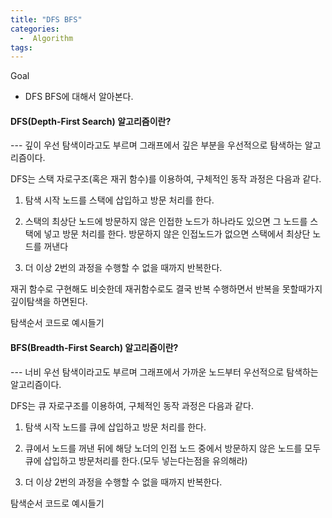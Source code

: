 ```yaml
---
title: "DFS BFS"
categories:
  -  Algorithm
tags:
---
```



Goal
* DFS BFS에 대해서 알아본다.

<h4>DFS(Depth-First Search) 알고리즘이란?</h4>
---
깊이 우선 탐색이라고도 부르며 그래프에서 깊은 부분을 우선적으로 탐색하는 알고리즘이다.

DFS는 스택 자로구조(혹은 재귀 함수)를 이용하여, 구체적인 동작 과정은 다음과 같다.

1. 탐색 시작 노드를 스택에 삽입하고 방문 처리를 한다.

2. 스택의 최상단 노드에 방문하지 않은 인접한 노드가 하나라도 있으면 그 노드를 스택에 넣고 방문 처리를 한다. 방문하지 않은 인접노드가 없으면 스택에서 최상단 노드를 꺼낸다

3. 더 이상 2번의 과정을 수행할 수 없을 때까지 반복한다.

재귀 함수로 구현해도 비슷한데 재귀함수로도 결국 반복 수행하면서 반복을 못할때가지 깊이탐색을 하면된다.

탐색순서 코드로 예시들기


<h4>BFS(Breadth-First Search) 알고리즘이란?</h4>
---
너비 우선 탐색이라고도 부르며 그래프에서 가까운 노드부터 우선적으로 탐색하는 알고리즘이다.

DFS는 큐 자로구조를 이용하여, 구체적인 동작 과정은 다음과 같다.

1. 탐색 시작 노드를 큐에 삽입하고 방문 처리를 한다.

2. 큐에서 노드를 꺼낸 뒤에 해당 노더의 인접 노드 중에서 방문하지 않은 노드를 모두 큐에 삽입하고 방문처리를 한다.(모두 넣는다는점을 유의해라)

3. 더 이상 2번의 과정을 수행할 수 없을 때까지 반복한다.


탐색순서 코드로 예시들기

